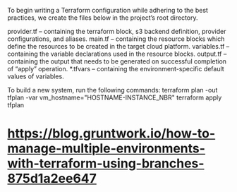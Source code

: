 To begin writing a Terraform configuration while adhering to the best practices, we create the files below in the project’s root directory.

provider.tf – containing the terraform block, s3 backend definition, provider configurations, and aliases.
main.tf – containing the resource blocks which define the resources to be created in the target cloud platform.
variables.tf – containing the variable declarations used in the resource blocks.
output.tf – containing the output that needs to be generated on successful completion of “apply” operation.
*.tfvars – containing the environment-specific default values of variables.

To build a new system, run the following commands:
terraform plan -out tfplan -var vm_hostname="HOSTNAME-INSTANCE_NBR"
terraform apply tfplan

# https://blog.gruntwork.io/how-to-manage-multiple-environments-with-terraform-using-branches-875d1a2ee647

